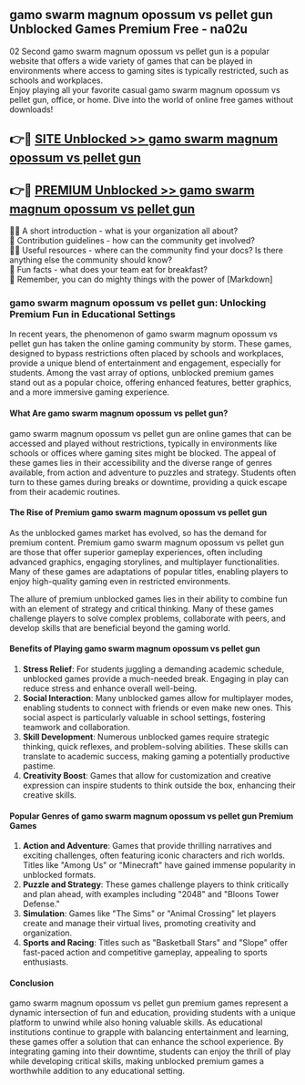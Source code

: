 ## gamo swarm magnum opossum vs pellet gun Unblocked Games Premium Free - na02u

02 Second gamo swarm magnum opossum vs pellet gun is a popular website that offers a wide variety of games that can be played in environments where access to gaming sites is typically restricted, such as schools and workplaces.  
Enjoy playing all your favorite casual gamo swarm magnum opossum vs pellet gun, office, or home. Dive into the world of online free games without downloads!

## 👉🔴 [SITE Unblocked >> gamo swarm magnum opossum vs pellet gun](http://freeplayer.one?title=gamo_swarm_magnum_opossum_vs_pellet_gun&ref=13D)

## 👉🔴 [PREMIUM Unblocked >> gamo swarm magnum opossum vs pellet gun](http://freeplayer.one?title=gamo_swarm_magnum_opossum_vs_pellet_gun&ref=13D)

🙋‍♀️ A short introduction - what is your organization all about?  
🌈 Contribution guidelines - how can the community get involved?  
👩‍💻 Useful resources - where can the community find your docs? Is there anything else the community should know?  
🍿 Fun facts - what does your team eat for breakfast?  
🧙 Remember, you can do mighty things with the power of [Markdown]

### gamo swarm magnum opossum vs pellet gun: Unlocking Premium Fun in Educational Settings

In recent years, the phenomenon of gamo swarm magnum opossum vs pellet gun has taken the online gaming community by storm. These games, designed to bypass restrictions often placed by schools and workplaces, provide a unique blend of entertainment and engagement, especially for students. Among the vast array of options, unblocked premium games stand out as a popular choice, offering enhanced features, better graphics, and a more immersive gaming experience.

#### What Are gamo swarm magnum opossum vs pellet gun?

gamo swarm magnum opossum vs pellet gun are online games that can be accessed and played without restrictions, typically in environments like schools or offices where gaming sites might be blocked. The appeal of these games lies in their accessibility and the diverse range of genres available, from action and adventure to puzzles and strategy. Students often turn to these games during breaks or downtime, providing a quick escape from their academic routines.

#### The Rise of Premium gamo swarm magnum opossum vs pellet gun

As the unblocked games market has evolved, so has the demand for premium content. Premium gamo swarm magnum opossum vs pellet gun are those that offer superior gameplay experiences, often including advanced graphics, engaging storylines, and multiplayer functionalities. Many of these games are adaptations of popular titles, enabling players to enjoy high-quality gaming even in restricted environments.

The allure of premium unblocked games lies in their ability to combine fun with an element of strategy and critical thinking. Many of these games challenge players to solve complex problems, collaborate with peers, and develop skills that are beneficial beyond the gaming world.

#### Benefits of Playing gamo swarm magnum opossum vs pellet gun

1.  **Stress Relief**: For students juggling a demanding academic schedule, unblocked games provide a much-needed break. Engaging in play can reduce stress and enhance overall well-being.
2.  **Social Interaction**: Many unblocked games allow for multiplayer modes, enabling students to connect with friends or even make new ones. This social aspect is particularly valuable in school settings, fostering teamwork and collaboration.
3.  **Skill Development**: Numerous unblocked games require strategic thinking, quick reflexes, and problem-solving abilities. These skills can translate to academic success, making gaming a potentially productive pastime.
4.  **Creativity Boost**: Games that allow for customization and creative expression can inspire students to think outside the box, enhancing their creative skills.

#### Popular Genres of gamo swarm magnum opossum vs pellet gun Premium Games

1.  **Action and Adventure**: Games that provide thrilling narratives and exciting challenges, often featuring iconic characters and rich worlds. Titles like "Among Us" or "Minecraft" have gained immense popularity in unblocked formats.
2.  **Puzzle and Strategy**: These games challenge players to think critically and plan ahead, with examples including "2048" and "Bloons Tower Defense."
3.  **Simulation**: Games like "The Sims" or "Animal Crossing" let players create and manage their virtual lives, promoting creativity and organization.
4.  **Sports and Racing**: Titles such as "Basketball Stars" and "Slope" offer fast-paced action and competitive gameplay, appealing to sports enthusiasts.

#### Conclusion

gamo swarm magnum opossum vs pellet gun premium games represent a dynamic intersection of fun and education, providing students with a unique platform to unwind while also honing valuable skills. As educational institutions continue to grapple with balancing entertainment and learning, these games offer a solution that can enhance the school experience. By integrating gaming into their downtime, students can enjoy the thrill of play while developing critical skills, making unblocked premium games a worthwhile addition to any educational setting.